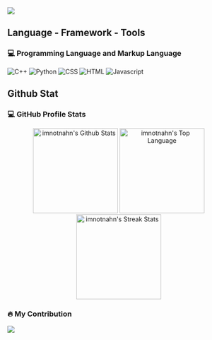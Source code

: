 
<img src="https://readme-typing-svg.herokuapp.com/?font=Segeo-UI&size=35&center=true&vCenter=true&width=500&height=70&duration=3000&lines=Chu+Thành+Nhân;" />



<h2>
Language - Framework - Tools
</h2>
<h3>💻 Programming Language and Markup Language</h3>
<p>
<img alt="C++" src="https://img.shields.io/badge/C%2B%2B-00599C?style=for-the-badge&logo=c%2B%2B&logoColor=white"></a>
<img alt="Python" src="https://img.shields.io/badge/Python-14354C?style=for-the-badge&logo=python&logoColor=white"></a>
<img alt="CSS" src="https://img.shields.io/badge/CSS-239120?&style=for-the-badge&logo=css3&logoColor=white"></a>
<img alt="HTML" src="https://img.shields.io/badge/HTML5-E34F26?style=for-the-badge&logo=html5&logoColor=white"></a>
<img alt="Javascript" src="https://img.shields.io/badge/JavaScript-323330?style=for-the-badge&logo=javascript&logoColor=F7DF1E"></a>
</p>



<h2>
Github Stat
</h2>

<h3>💻 GitHub Profile Stats</h3>
<p align="center">
    <img alt="imnotnahn's Github Stats" src="https://github-readme-stats.vercel.app/api?username=imnotnahn&show_icons=true&theme=nord&rank_icon=default&show=discussions_answered&line_height=24&border_radius=10&hide_border=true" height="192px"/>
    <img alt="imnotnahn's Top Language" src="https://github-readme-stats.vercel.app/api/top-langs/?username=imnotnahn&layout=compact&theme=nord&hide_border=true&border_radius=6" height="192px"/>
    <img alt="imnotnahn's Streak Stats" src="https://streak-stats.demolab.com/?user=imnotnahn&count_private=false&theme=nord&border_radius=10&hide_border=true" height="192px"/>
</p>
        
<h3>🔥 My Contribution</h3>
<img src="https://github-readme-activity-graph.vercel.app/graph?username=imnotnahn&theme=nord&radius=10&hide_border=true">

